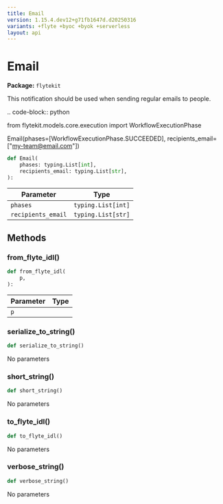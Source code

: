 ```yaml
---
title: Email
version: 1.15.4.dev12+g71fb1647d.d20250316
variants: +flyte +byoc +byok +serverless
layout: api
---
```


# Email

**Package:** `flytekit`

This notification should be used when sending regular emails to people.

.. code-block:: python

from flytekit.models.core.execution import WorkflowExecutionPhase

Email(phases=[WorkflowExecutionPhase.SUCCEEDED], recipients_email=["my-team@email.com"])


```python
def Email(
    phases: typing.List[int],
    recipients_email: typing.List[str],
):
```
| Parameter | Type |
|-|-|
| `phases` | `typing.List[int]` |
| `recipients_email` | `typing.List[str]` |
## Methods

### from_flyte_idl()

```python
def from_flyte_idl(
    p,
):
```
| Parameter | Type |
|-|-|
| `p` |  |
### serialize_to_string()

```python
def serialize_to_string()
```
No parameters
### short_string()

```python
def short_string()
```
No parameters
### to_flyte_idl()

```python
def to_flyte_idl()
```
No parameters
### verbose_string()

```python
def verbose_string()
```
No parameters
